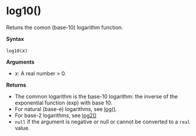 # log10()

Retuns the comon (base-10) logarithm function.  

**Syntax**

`log10(`*x*`)`

**Arguments**

* *x*: A real number > 0.

**Returns**

* The common logarithm is the base-10 logarithm: the inverse of the exponential function (exp) with base 10.
* For natural (base-e) logarithms, see [log()](log-function.md).
* For base-2 logarithms, see [log2()](log2-function.md)
* `null` if the argument is negative or null or cannot be converted to a `real` value. 



